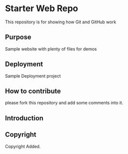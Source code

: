 # Starter Web Repo

This repository is for showing how Git and GitHub work

## Purpose

Sample website with plenty of files for demos

## Deployment

Sample Deployment project

## How to contribute

please fork this repository and add some comments into it.

## Introduction

## Copyright
Copyright Added.


